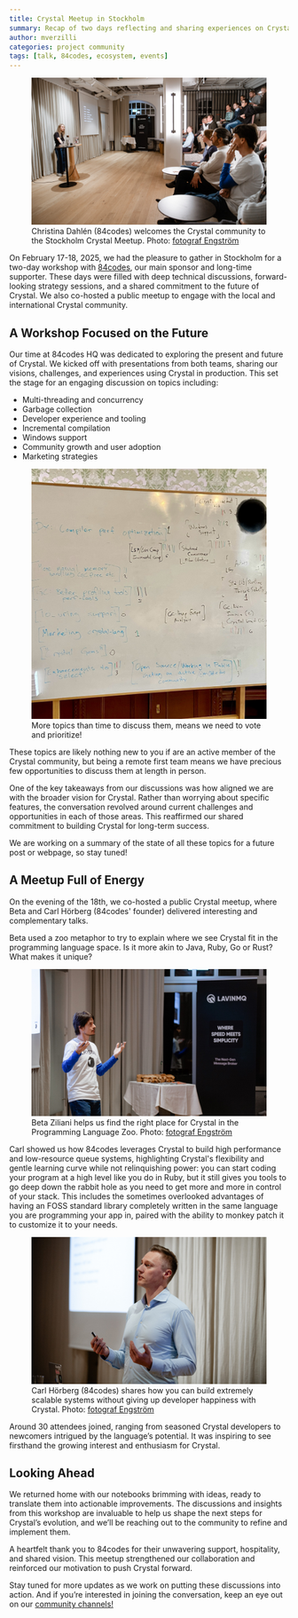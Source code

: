 ```yaml
---
title: Crystal Meetup in Stockholm
summary: Recap of two days reflecting and sharing experiences on Crystal
author: mverzilli
categories: project community
tags: [talk, 84codes, ecosystem, events]
---
```


<figure>
  <img src="/assets/blog/2025/stockholmmeetupintro.jpg" alt="Christina Dahlén (84codes) welcomes the Crystal community to the Stockholm Crystal Meetup" />
  <figcaption>
    Christina Dahlén (84codes) welcomes the Crystal community to the Stockholm Crystal Meetup. Photo: <a href="https://www.linkedin.com/company/fotograf-engstrom/" target="_blank">fotograf Engström</a>
  </figcaption>
</figure>

On February 17-18, 2025, we had the pleasure to gather in Stockholm for a two-day workshop with [84codes](https://www.84codes.com/<D-s>), our main sponsor and long-time supporter. These days were filled with deep technical discussions, forward-looking strategy sessions, and a shared commitment to the future of Crystal. We also co-hosted a public meetup to engage with the local and international Crystal community.

## A Workshop Focused on the Future

Our time at 84codes HQ was dedicated to exploring the present and future of Crystal. We kicked off with presentations from both teams, sharing our visions, challenges, and experiences using Crystal in production. This set the stage for an engaging discussion on topics including:

- Multi-threading and concurrency
- Garbage collection
- Developer experience and tooling
- Incremental compilation
- Windows support
- Community growth and user adoption
- Marketing strategies

<figure>
  <img src="/assets/blog/2025/stockholmworkshoptopics.jpg" alt="More topics than time to discuss them, means we need to vote and prioritize.">
  <figcaption>
    More topics than time to discuss them, means we need to vote and prioritize!
  </figcaption>
</figure>

These topics are likely nothing new to you if are an active member of the Crystal community, but being a remote first team means we have precious few opportunities to discuss them at length in person.

One of the key takeaways from our discussions was how aligned we are with the broader vision for Crystal. Rather than worrying about specific features, the conversation revolved around current challenges and opportunities in each of those areas. This reaffirmed our shared commitment to building Crystal for long-term success.

We are working on a summary of the state of all these topics for a future post or webpage, so stay tuned!

## A Meetup Full of Energy

On the evening of the 18th, we co-hosted a public Crystal meetup, where Beta and Carl Hörberg (84codes' founder) delivered interesting and complementary talks.

Beta used a zoo metaphor to try to explain where we see Crystal fit in the programming language space. Is it more akin to Java, Ruby, Go or Rust? What makes it unique?

<figure>
  <img src="/assets/blog/2025/stockholmbeta.jpg" alt="Beta Ziliani helps us find the right place for Crystal in the Programming Language Zoo" />
  <figcaption>
    Beta Ziliani helps us find the right place for Crystal in the Programming Language Zoo. Photo: <a href="https://www.linkedin.com/company/fotograf-engstrom/" target="_blank">fotograf Engström</a>
  </figcaption>
</figure>

Carl showed us how 84codes leverages Crystal to build high performance and low-resource queue systems, highlighting Crystal's flexibility and gentle learning curve while not relinquishing power: you can start coding your program at a high level like you do in Ruby, but it still gives you tools to go deep down the rabbit hole as you need to get more and more in control of your stack. This includes the sometimes overlooked advantages of having an FOSS standard library completely written in the same language you are programming your app in, paired with the ability to monkey patch it to customize it to your needs.

<figure>
  <img src="/assets/blog/2025/stockholmcarl.jpg" alt="Carl Höberg (84codes) shares how you can build extremely scalable systems without giving up developer happiness with Crystal" />
  <figcaption>
    Carl Hörberg (84codes) shares how you can build extremely scalable systems without giving up developer happiness with Crystal. Photo: <a href="https://www.linkedin.com/company/fotograf-engstrom/" target="_blank">fotograf Engström</a>
  </figcaption>
</figure>


Around 30 attendees joined, ranging from seasoned Crystal developers to newcomers intrigued by the language’s potential. It was inspiring to see firsthand the growing interest and enthusiasm for Crystal.

## Looking Ahead

We returned home with our notebooks brimming with ideas, ready to translate them into actionable improvements. The discussions and insights from this workshop are invaluable to help us shape the next steps for Crystal’s evolution, and we’ll be reaching out to the community to refine and implement them.

A heartfelt thank you to 84codes for their unwavering support, hospitality, and shared vision. This meetup strengthened our collaboration and reinforced our motivation to push Crystal forward.

Stay tuned for more updates as we work on putting these discussions into action. And if you’re interested in joining the conversation, keep an eye out on our <a href="/community">community channels!</a>

